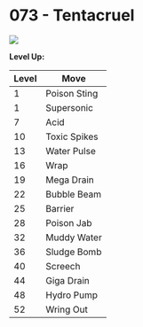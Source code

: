 # 073 - Tentacruel
![][073]

**Level Up:**

Level | Move
---   | ---
  1   | Poison Sting
  1   | Supersonic
  7   | Acid
 10   | Toxic Spikes
 13   | Water Pulse
 16   | Wrap
 19   | Mega Drain
 22   | Bubble Beam
 25   | Barrier
 28   | Poison Jab
 32   | Muddy Water
 36   | Sludge Bomb
 40   | Screech
 44   | Giga Drain
 48   | Hydro Pump
 52   | Wring Out



[073]: /img/pokemon/073.png
